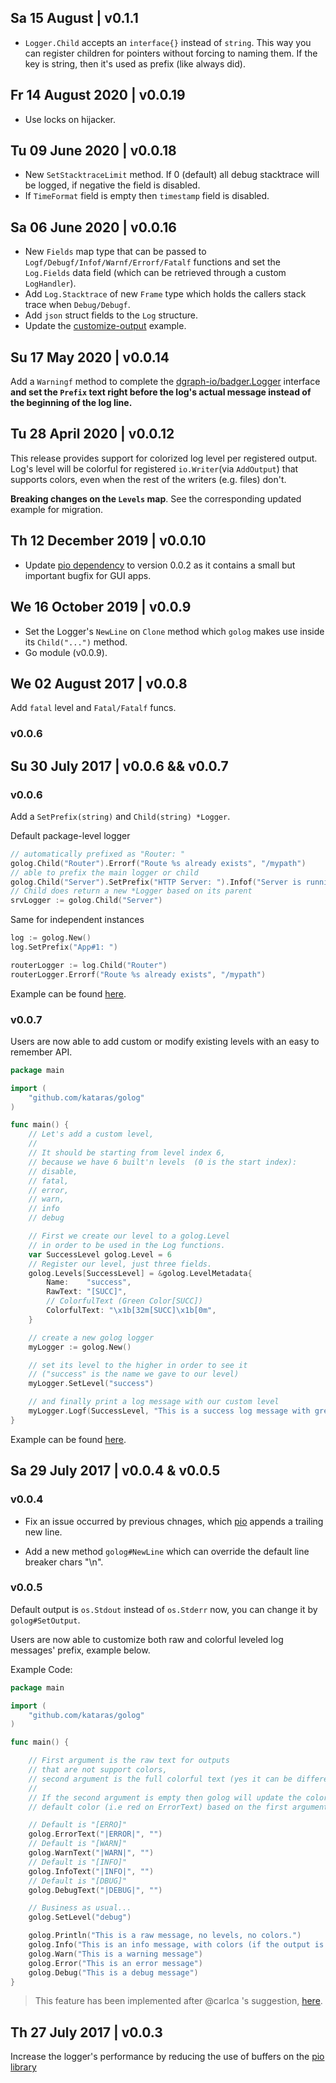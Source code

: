 ## Sa 15 August | v0.1.1

- `Logger.Child` accepts an `interface{}` instead of `string`. This way you can register children for pointers without forcing to naming them. If the key is string, then it's used as prefix (like always did).

## Fr 14 August 2020 | v0.0.19

- Use locks on hijacker.

## Tu 09 June 2020 | v0.0.18

- New `SetStacktraceLimit` method. If 0 (default) all debug stacktrace will be logged, if negative the field is disabled.
- If `TimeFormat` field is empty then `timestamp` field is disabled. 

## Sa 06 June 2020 | v0.0.16

- New `Fields` map type that can be passed to `Logf/Debugf/Infof/Warnf/Errorf/Fatalf` functions and set the `Log.Fields` data field (which can be retrieved through a custom `LogHandler`).
- Add `Log.Stacktrace` of new `Frame` type which holds the callers stack trace when `Debug/Debugf`.
- Add `json` struct fields to the `Log` structure.
- Update the [customize-output](_examples/customize-output) example.

## Su 17 May 2020 | v0.0.14

Add a `Warningf` method to complete the [dgraph-io/badger.Logger](https://github.com/dgraph-io/badger/blob/ef28ef36b5923f12ffe3a1702bdfa6b479db6637/logger.go#L27) interface **and set the `Prefix` text right before the log's actual message instead of the beginning of the log line.**

## Tu 28 April 2020 | v0.0.12

This release provides support for colorized log level per registered output. Log's level will be colorful for registered `io.Writer`(via `AddOutput`) that supports colors, even when the rest of the writers (e.g. files) don't.

**Breaking changes on the `Levels` map**. See the corresponding updated example for migration.

## Th 12 December 2019 | v0.0.10

- Update [pio dependency](https://github.com/kataras/pio) to version 0.0.2 as it contains a small but important bugfix for GUI apps.

## We 16 October 2019 | v0.0.9

- Set the Logger's `NewLine` on `Clone` method which `golog` makes use inside its `Child("...")` method.
- Go module (v0.0.9). 

## We 02 August 2017 | v0.0.8

Add `fatal` level and `Fatal/Fatalf` funcs.

### v0.0.6 

## Su 30 July 2017 | v0.0.6 && v0.0.7

### v0.0.6 

Add a `SetPrefix(string)` and `Child(string) *Logger`.

Default package-level logger
```go
// automatically prefixed as "Router: "
golog.Child("Router").Errorf("Route %s already exists", "/mypath")
// able to prefix the main logger or child 
golog.Child("Server").SetPrefix("HTTP Server: ").Infof("Server is running at %s", ":8080")
// Child does return a new *Logger based on its parent
srvLogger := golog.Child("Server")
```

Same for independent instances
```go
log := golog.New()
log.SetPrefix("App#1: ")

routerLogger := log.Child("Router")
routerLogger.Errorf("Route %s already exists", "/mypath")
```

Example can be found [here](_examples/child/main.go).

### v0.0.7

Users are now able to add custom or modify existing levels with an easy to remember API.

```go
package main

import (
	"github.com/kataras/golog"
)

func main() {
	// Let's add a custom level,
	//
	// It should be starting from level index 6,
	// because we have 6 built'n levels  (0 is the start index):
	// disable,
	// fatal,
	// error,
	// warn,
	// info
	// debug

	// First we create our level to a golog.Level
	// in order to be used in the Log functions.
	var SuccessLevel golog.Level = 6
	// Register our level, just three fields.
	golog.Levels[SuccessLevel] = &golog.LevelMetadata{
		Name:    "success",
		RawText: "[SUCC]",
		// ColorfulText (Green Color[SUCC])
		ColorfulText: "\x1b[32m[SUCC]\x1b[0m",
	}

	// create a new golog logger
	myLogger := golog.New()

	// set its level to the higher in order to see it
	// ("success" is the name we gave to our level)
	myLogger.SetLevel("success")

	// and finally print a log message with our custom level
	myLogger.Logf(SuccessLevel, "This is a success log message with green color")
}
```

Example can be found [here](_examples/customize-levels/new-level/main.go).

## Sa 29 July 2017 | v0.0.4 & v0.0.5

### v0.0.4
- Fix an issue occurred by previous chnages, which [pio](https://github.com/kataras/pio) appends a trailing new line.

- Add a new method `golog#NewLine` which can override the default line breaker chars "\n".

### v0.0.5

Default output is `os.Stdout` instead of `os.Stderr` now, you can change it by `golog#SetOutput`.

Users are now able to customize both raw and colorful leveled log messages' prefix, example below.

Example Code:

```go
package main

import (
    "github.com/kataras/golog"
)

func main() {

    // First argument is the raw text for outputs
    // that are not support colors,
    // second argument is the full colorful text (yes it can be different if you wish to).
    //
    // If the second argument is empty then golog will update the colorful text to the
    // default color (i.e red on ErrorText) based on the first argument.

    // Default is "[ERRO]"
    golog.ErrorText("|ERROR|", "")
    // Default is "[WARN]"
    golog.WarnText("|WARN|", "")
    // Default is "[INFO]"
    golog.InfoText("|INFO|", "")
    // Default is "[DBUG]"
    golog.DebugText("|DEBUG|", "")

    // Business as usual...
    golog.SetLevel("debug")

    golog.Println("This is a raw message, no levels, no colors.")
    golog.Info("This is an info message, with colors (if the output is terminal)")
    golog.Warn("This is a warning message")
    golog.Error("This is an error message")
    golog.Debug("This is a debug message")
}
```

> This feature has been implemented after @carlca 's suggestion, [here](https://github.com/kataras/golog/issues/2).


## Th 27 July 2017 | v0.0.3

Increase the logger's performance by reducing the use of buffers on the [pio library](https://github.com/kataras/pio)